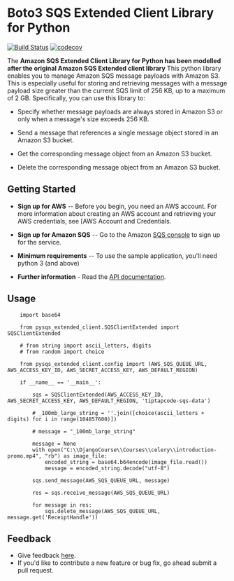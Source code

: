 Boto3 SQS Extended Client Library for Python
===========================================

[![Build Status](https://travis-ci.org/timothymugayi/boto3-sqs-extended-client-lib.svg?branch=master)](https://travis-ci.org/timothymugayi/boto3-sqs-extended-client-lib)
[![codecov](https://codecov.io/gh/timothymugayi/boto3-sqs-extended-client-lib/branch/master/graph/badge.svg)](https://codecov.io/gh/timothymugayi/boto3-sqs-extended-client-lib)

The **Amazon SQS Extended Client Library for Python has been modelled after the original Amazon SQS Extended client library** This python library enables you to manage Amazon SQS message payloads with Amazon S3. This is especially useful for storing and retrieving messages with a message payload size greater than the current SQS limit of 256 KB, up to a maximum of 2 GB. Specifically, you can use this library to:

* Specify whether message payloads are always stored in Amazon S3 or only when a message's size exceeds 256 KB.

* Send a message that references a single message object stored in an Amazon S3 bucket.

* Get the corresponding message object from an Amazon S3 bucket.

* Delete the corresponding message object from an Amazon S3 bucket.

## Getting Started

* **Sign up for AWS** -- Before you begin, you need an AWS account. For more information about creating an AWS account and retrieving your AWS credentials, see [AWS Account and Credentials.
* **Sign up for Amazon SQS** -- Go to the Amazon [SQS console](https://console.aws.amazon.com/sqs/home?region=us-east-1) to sign up for the service.

* **Minimum requirements** -- To use the sample application, you'll need python 3 (and above)

* **Further information** - Read the [API documentation](http://aws.amazon.com/documentation/sqs/).


## Usage
```
    import base64

    from pysqs_extended_client.SQSClientExtended import SQSClientExtended
    
    # from string import ascii_letters, digits
    # from random import choice
    
    from pysqs_extended_client.config import (AWS_SQS_QUEUE_URL, AWS_ACCESS_KEY_ID, AWS_SECRET_ACCESS_KEY, AWS_DEFAULT_REGION)
    
    if __name__ == '__main__':
    
        sqs = SQSClientExtended(AWS_ACCESS_KEY_ID, AWS_SECRET_ACCESS_KEY, AWS_DEFAULT_REGION, 'tiptapcode-sqs-data')
    
        # _100mb_large_string = ''.join([choice(ascii_letters + digits) for i in range(104857600)])
    
        # message = "_100mb_large_string"
    
        message = None
        with open("C:\\DjangoCourse\\Courses\\celery\\introduction-promo.mp4", "rb") as image_file:
            encoded_string = base64.b64encode(image_file.read())
            message = encoded_string.decode("utf-8")
    
        sqs.send_message(AWS_SQS_QUEUE_URL, message)
    
        res = sqs.receive_message(AWS_SQS_QUEUE_URL)
    
        for message in res:
            sqs.delete_message(AWS_SQS_QUEUE_URL, message.get('ReceiptHandle'))

```


## Feedback
* Give feedback [here](https://github.com/timothymugayi/boto3-sqs-extended-client-lib/issues).
* If you'd like to contribute a new feature or bug fix, go ahead submit a pull request.